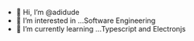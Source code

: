 - 👋 Hi, I’m @adidude
- 👀 I’m interested in ...Software Engineering
- 🌱 I’m currently learning ...Typescript and Electronjs 

<!---
adidude/adidude is a ✨ special ✨ repository because its `README.md` (this file) appears on your GitHub profile.
You can click the Preview link to take a look at your changes.
--->
